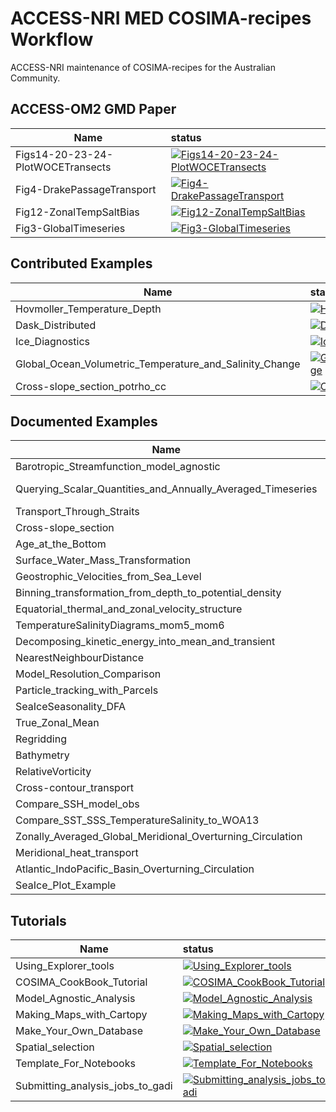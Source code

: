 

# ACCESS-NRI MED COSIMA-recipes Workflow

ACCESS-NRI maintenance of COSIMA-recipes for the Australian Community.

## ACCESS-OM2 GMD Paper

| Name     |      status   |
|----------|:-------------| 
| Figs14-20-23-24-PlotWOCETransects | [![Figs14-20-23-24-PlotWOCETransects](https://github.com/ACCESS-NRI/COSIMA-recipes-workflow/actions/workflows/Figs14-20-23-24-PlotWOCETransects.yml/badge.svg)](https://github.com/ACCESS-NRI/COSIMA-recipes-workflow/actions/workflows/Figs14-20-23-24-PlotWOCETransects.yml) | 
| Fig4-DrakePassageTransport | [![Fig4-DrakePassageTransport](https://github.com/ACCESS-NRI/COSIMA-recipes-workflow/actions/workflows/Fig4-DrakePassageTransport.yml/badge.svg)](https://github.com/ACCESS-NRI/COSIMA-recipes-workflow/actions/workflows/Fig4-DrakePassageTransport.yml) | 
| Fig12-ZonalTempSaltBias | [![Fig12-ZonalTempSaltBias](https://github.com/ACCESS-NRI/COSIMA-recipes-workflow/actions/workflows/Fig12-ZonalTempSaltBias.yml/badge.svg)](https://github.com/ACCESS-NRI/COSIMA-recipes-workflow/actions/workflows/Fig12-ZonalTempSaltBias.yml) | 
| Fig3-GlobalTimeseries | [![Fig3-GlobalTimeseries](https://github.com/ACCESS-NRI/COSIMA-recipes-workflow/actions/workflows/Fig3-GlobalTimeseries.yml/badge.svg)](https://github.com/ACCESS-NRI/COSIMA-recipes-workflow/actions/workflows/Fig3-GlobalTimeseries.yml) |

## Contributed Examples

| Name     |      status   |
|----------|:-------------| 
| Hovmoller_Temperature_Depth | [![Hovmoller_Temperature_Depth](https://github.com/ACCESS-NRI/COSIMA-recipes-workflow/actions/workflows/Hovmoller_Temperature_Depth.yml/badge.svg)](https://github.com/ACCESS-NRI/COSIMA-recipes-workflow/actions/workflows/Hovmoller_Temperature_Depth.yml) | 
| Dask_Distributed | [![Dask_Distributed](https://github.com/ACCESS-NRI/COSIMA-recipes-workflow/actions/workflows/Dask_Distributed.yml/badge.svg)](https://github.com/ACCESS-NRI/COSIMA-recipes-workflow/actions/workflows/Dask_Distributed.yml) | 
| Ice_Diagnostics | [![Ice_Diagnostics](https://github.com/ACCESS-NRI/COSIMA-recipes-workflow/actions/workflows/Ice_Diagnostics.yml/badge.svg)](https://github.com/ACCESS-NRI/COSIMA-recipes-workflow/actions/workflows/Ice_Diagnostics.yml) | 
| Global_Ocean_Volumetric_Temperature_and_Salinity_Change | [![Global_Ocean_Volumetric_Temperature_and_Salinity_Change](https://github.com/ACCESS-NRI/COSIMA-recipes-workflow/actions/workflows/Global_Ocean_Volumetric_Temperature_and_Salinity_Change.yml/badge.svg)](https://github.com/ACCESS-NRI/COSIMA-recipes-workflow/actions/workflows/Global_Ocean_Volumetric_Temperature_and_Salinity_Change.yml) | 
| Cross-slope_section_potrho_cc | [![Cross-slope_section_potrho_cc](https://github.com/ACCESS-NRI/COSIMA-recipes-workflow/actions/workflows/Cross-slope_section_potrho_cc.yml/badge.svg)](https://github.com/ACCESS-NRI/COSIMA-recipes-workflow/actions/workflows/Cross-slope_section_potrho_cc.yml) |

## Documented Examples

| Name     |      status   |
|----------|:-------------| 
| Barotropic_Streamfunction_model_agnostic | [![Barotropic_Streamfunction_model_agnostic](https://github.com/ACCESS-NRI/COSIMA-recipes-workflow/actions/workflows/Barotropic_Streamfunction_model_agnostic.yml/badge.svg)](https://github.com/ACCESS-NRI/COSIMA-recipes-workflow/actions/workflows/Barotropic_Streamfunction_model_agnostic.yml) | 
| Querying_Scalar_Quantities_and_Annually_Averaged_Timeseries | [![Querying_Scalar_Quantities_and_Annually_Averaged_Timeseries](https://github.com/ACCESS-NRI/COSIMA-recipes-workflow/actions/workflows/Querying_Scalar_Quantities_and_Annually_Averaged_Timeseries.yml/badge.svg)](https://github.com/ACCESS-NRI/COSIMA-recipes-workflow/actions/workflows/Querying_Scalar_Quantities_and_Annually_Averaged_Timeseries.yml) | 
| Transport_Through_Straits | [![Transport_Through_Straits](https://github.com/ACCESS-NRI/COSIMA-recipes-workflow/actions/workflows/Transport_Through_Straits.yml/badge.svg)](https://github.com/ACCESS-NRI/COSIMA-recipes-workflow/actions/workflows/Transport_Through_Straits.yml) | 
| Cross-slope_section | [![Cross-slope_section](https://github.com/ACCESS-NRI/COSIMA-recipes-workflow/actions/workflows/Cross-slope_section.yml/badge.svg)](https://github.com/ACCESS-NRI/COSIMA-recipes-workflow/actions/workflows/Cross-slope_section.yml) | 
| Age_at_the_Bottom | [![Age_at_the_Bottom](https://github.com/ACCESS-NRI/COSIMA-recipes-workflow/actions/workflows/Age_at_the_Bottom.yml/badge.svg)](https://github.com/ACCESS-NRI/COSIMA-recipes-workflow/actions/workflows/Age_at_the_Bottom.yml) | 
| Surface_Water_Mass_Transformation | [![Surface_Water_Mass_Transformation](https://github.com/ACCESS-NRI/COSIMA-recipes-workflow/actions/workflows/Surface_Water_Mass_Transformation.yml/badge.svg)](https://github.com/ACCESS-NRI/COSIMA-recipes-workflow/actions/workflows/Surface_Water_Mass_Transformation.yml) | 
| Geostrophic_Velocities_from_Sea_Level | [![Geostrophic_Velocities_from_Sea_Level](https://github.com/ACCESS-NRI/COSIMA-recipes-workflow/actions/workflows/Geostrophic_Velocities_from_Sea_Level.yml/badge.svg)](https://github.com/ACCESS-NRI/COSIMA-recipes-workflow/actions/workflows/Geostrophic_Velocities_from_Sea_Level.yml) | 
| Binning_transformation_from_depth_to_potential_density | [![Binning_transformation_from_depth_to_potential_density](https://github.com/ACCESS-NRI/COSIMA-recipes-workflow/actions/workflows/Binning_transformation_from_depth_to_potential_density.yml/badge.svg)](https://github.com/ACCESS-NRI/COSIMA-recipes-workflow/actions/workflows/Binning_transformation_from_depth_to_potential_density.yml) | 
| Equatorial_thermal_and_zonal_velocity_structure | [![Equatorial_thermal_and_zonal_velocity_structure](https://github.com/ACCESS-NRI/COSIMA-recipes-workflow/actions/workflows/Equatorial_thermal_and_zonal_velocity_structure.yml/badge.svg)](https://github.com/ACCESS-NRI/COSIMA-recipes-workflow/actions/workflows/Equatorial_thermal_and_zonal_velocity_structure.yml) | 
| TemperatureSalinityDiagrams_mom5_mom6 | [![TemperatureSalinityDiagrams_mom5_mom6](https://github.com/ACCESS-NRI/COSIMA-recipes-workflow/actions/workflows/TemperatureSalinityDiagrams_mom5_mom6.yml/badge.svg)](https://github.com/ACCESS-NRI/COSIMA-recipes-workflow/actions/workflows/TemperatureSalinityDiagrams_mom5_mom6.yml) | 
| Decomposing_kinetic_energy_into_mean_and_transient | [![Decomposing_kinetic_energy_into_mean_and_transient](https://github.com/ACCESS-NRI/COSIMA-recipes-workflow/actions/workflows/Decomposing_kinetic_energy_into_mean_and_transient.yml/badge.svg)](https://github.com/ACCESS-NRI/COSIMA-recipes-workflow/actions/workflows/Decomposing_kinetic_energy_into_mean_and_transient.yml) | 
| NearestNeighbourDistance | [![NearestNeighbourDistance](https://github.com/ACCESS-NRI/COSIMA-recipes-workflow/actions/workflows/NearestNeighbourDistance.yml/badge.svg)](https://github.com/ACCESS-NRI/COSIMA-recipes-workflow/actions/workflows/NearestNeighbourDistance.yml) | 
| Model_Resolution_Comparison | [![Model_Resolution_Comparison](https://github.com/ACCESS-NRI/COSIMA-recipes-workflow/actions/workflows/Model_Resolution_Comparison.yml/badge.svg)](https://github.com/ACCESS-NRI/COSIMA-recipes-workflow/actions/workflows/Model_Resolution_Comparison.yml) | 
| Particle_tracking_with_Parcels | [![Particle_tracking_with_Parcels](https://github.com/ACCESS-NRI/COSIMA-recipes-workflow/actions/workflows/Particle_tracking_with_Parcels.yml/badge.svg)](https://github.com/ACCESS-NRI/COSIMA-recipes-workflow/actions/workflows/Particle_tracking_with_Parcels.yml) | 
| SeaIceSeasonality_DFA | [![SeaIceSeasonality_DFA](https://github.com/ACCESS-NRI/COSIMA-recipes-workflow/actions/workflows/SeaIceSeasonality_DFA.yml/badge.svg)](https://github.com/ACCESS-NRI/COSIMA-recipes-workflow/actions/workflows/SeaIceSeasonality_DFA.yml) | 
| True_Zonal_Mean | [![True_Zonal_Mean](https://github.com/ACCESS-NRI/COSIMA-recipes-workflow/actions/workflows/True_Zonal_Mean.yml/badge.svg)](https://github.com/ACCESS-NRI/COSIMA-recipes-workflow/actions/workflows/True_Zonal_Mean.yml) | 
| Regridding | [![Regridding](https://github.com/ACCESS-NRI/COSIMA-recipes-workflow/actions/workflows/Regridding.yml/badge.svg)](https://github.com/ACCESS-NRI/COSIMA-recipes-workflow/actions/workflows/Regridding.yml) | 
| Bathymetry | [![Bathymetry](https://github.com/ACCESS-NRI/COSIMA-recipes-workflow/actions/workflows/Bathymetry.yml/badge.svg)](https://github.com/ACCESS-NRI/COSIMA-recipes-workflow/actions/workflows/Bathymetry.yml) | 
| RelativeVorticity | [![RelativeVorticity](https://github.com/ACCESS-NRI/COSIMA-recipes-workflow/actions/workflows/RelativeVorticity.yml/badge.svg)](https://github.com/ACCESS-NRI/COSIMA-recipes-workflow/actions/workflows/RelativeVorticity.yml) | 
| Cross-contour_transport | [![Cross-contour_transport](https://github.com/ACCESS-NRI/COSIMA-recipes-workflow/actions/workflows/Cross-contour_transport.yml/badge.svg)](https://github.com/ACCESS-NRI/COSIMA-recipes-workflow/actions/workflows/Cross-contour_transport.yml) | 
| Compare_SSH_model_obs | [![Compare_SSH_model_obs](https://github.com/ACCESS-NRI/COSIMA-recipes-workflow/actions/workflows/Compare_SSH_model_obs.yml/badge.svg)](https://github.com/ACCESS-NRI/COSIMA-recipes-workflow/actions/workflows/Compare_SSH_model_obs.yml) | 
| Compare_SST_SSS_TemperatureSalinity_to_WOA13 | [![Compare_SST_SSS_TemperatureSalinity_to_WOA13](https://github.com/ACCESS-NRI/COSIMA-recipes-workflow/actions/workflows/Compare_SST_SSS_TemperatureSalinity_to_WOA13.yml/badge.svg)](https://github.com/ACCESS-NRI/COSIMA-recipes-workflow/actions/workflows/Compare_SST_SSS_TemperatureSalinity_to_WOA13.yml) | 
| Zonally_Averaged_Global_Meridional_Overturning_Circulation | [![Zonally_Averaged_Global_Meridional_Overturning_Circulation](https://github.com/ACCESS-NRI/COSIMA-recipes-workflow/actions/workflows/Zonally_Averaged_Global_Meridional_Overturning_Circulation.yml/badge.svg)](https://github.com/ACCESS-NRI/COSIMA-recipes-workflow/actions/workflows/Zonally_Averaged_Global_Meridional_Overturning_Circulation.yml) | 
| Meridional_heat_transport | [![Meridional_heat_transport](https://github.com/ACCESS-NRI/COSIMA-recipes-workflow/actions/workflows/Meridional_heat_transport.yml/badge.svg)](https://github.com/ACCESS-NRI/COSIMA-recipes-workflow/actions/workflows/Meridional_heat_transport.yml) | 
| Atlantic_IndoPacific_Basin_Overturning_Circulation | [![Atlantic_IndoPacific_Basin_Overturning_Circulation](https://github.com/ACCESS-NRI/COSIMA-recipes-workflow/actions/workflows/Atlantic_IndoPacific_Basin_Overturning_Circulation.yml/badge.svg)](https://github.com/ACCESS-NRI/COSIMA-recipes-workflow/actions/workflows/Atlantic_IndoPacific_Basin_Overturning_Circulation.yml) | 
| SeaIce_Plot_Example | [![SeaIce_Plot_Example](https://github.com/ACCESS-NRI/COSIMA-recipes-workflow/actions/workflows/SeaIce_Plot_Example.yml/badge.svg)](https://github.com/ACCESS-NRI/COSIMA-recipes-workflow/actions/workflows/SeaIce_Plot_Example.yml) |

## Tutorials

| Name     |      status   |
|----------|:-------------| 
| Using_Explorer_tools | [![Using_Explorer_tools](https://github.com/ACCESS-NRI/COSIMA-recipes-workflow/actions/workflows/Using_Explorer_tools.yml/badge.svg)](https://github.com/ACCESS-NRI/COSIMA-recipes-workflow/actions/workflows/Using_Explorer_tools.yml) | 
| COSIMA_CookBook_Tutorial | [![COSIMA_CookBook_Tutorial](https://github.com/ACCESS-NRI/COSIMA-recipes-workflow/actions/workflows/COSIMA_CookBook_Tutorial.yml/badge.svg)](https://github.com/ACCESS-NRI/COSIMA-recipes-workflow/actions/workflows/COSIMA_CookBook_Tutorial.yml) | 
| Model_Agnostic_Analysis | [![Model_Agnostic_Analysis](https://github.com/ACCESS-NRI/COSIMA-recipes-workflow/actions/workflows/Model_Agnostic_Analysis.yml/badge.svg)](https://github.com/ACCESS-NRI/COSIMA-recipes-workflow/actions/workflows/Model_Agnostic_Analysis.yml) | 
| Making_Maps_with_Cartopy | [![Making_Maps_with_Cartopy](https://github.com/ACCESS-NRI/COSIMA-recipes-workflow/actions/workflows/Making_Maps_with_Cartopy.yml/badge.svg)](https://github.com/ACCESS-NRI/COSIMA-recipes-workflow/actions/workflows/Making_Maps_with_Cartopy.yml) | 
| Make_Your_Own_Database | [![Make_Your_Own_Database](https://github.com/ACCESS-NRI/COSIMA-recipes-workflow/actions/workflows/Make_Your_Own_Database.yml/badge.svg)](https://github.com/ACCESS-NRI/COSIMA-recipes-workflow/actions/workflows/Make_Your_Own_Database.yml) | 
| Spatial_selection | [![Spatial_selection](https://github.com/ACCESS-NRI/COSIMA-recipes-workflow/actions/workflows/Spatial_selection.yml/badge.svg)](https://github.com/ACCESS-NRI/COSIMA-recipes-workflow/actions/workflows/Spatial_selection.yml) | 
| Template_For_Notebooks | [![Template_For_Notebooks](https://github.com/ACCESS-NRI/COSIMA-recipes-workflow/actions/workflows/Template_For_Notebooks.yml/badge.svg)](https://github.com/ACCESS-NRI/COSIMA-recipes-workflow/actions/workflows/Template_For_Notebooks.yml) | 
| Submitting_analysis_jobs_to_gadi | [![Submitting_analysis_jobs_to_gadi](https://github.com/ACCESS-NRI/COSIMA-recipes-workflow/actions/workflows/Submitting_analysis_jobs_to_gadi.yml/badge.svg)](https://github.com/ACCESS-NRI/COSIMA-recipes-workflow/actions/workflows/Submitting_analysis_jobs_to_gadi.yml) |